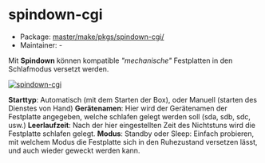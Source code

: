 # spindown-cgi
  - Package: [master/make/pkgs/spindown-cgi/](https://github.com/Freetz-NG/freetz-ng/tree/master/make/pkgs/spindown-cgi/)
  - Maintainer: -

Mit **Spindown** können kompatible *"mechanische"* Festplatten in den
Schlafmodus versetzt werden.

[![spindown-cgi](../screenshots/69_md.png)](../screenshots/69.png)

**Starttyp**: Automatisch (mit dem Starten der Box), oder Manuell
(starten des Dienstes von Hand)
**Gerätenamen**: Hier wird der Gerätenamen der Festplatte angegeben,
welche schlafen gelegt werden soll (sda, sdb, sdc, usw.)
**Leerlaufzeit**: Nach der hier eingestellten Zeit des Nichtstuns wird
die Festplatte schlafen gelegt.
**Modus**: Standby oder Sleep: Einfach probieren, mit welchem Modus die
Festplatte sich in den Ruhezustand versetzen lässt, und auch wieder
geweckt werden kann.

